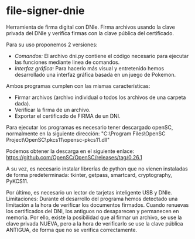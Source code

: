 # file-signer-dnie
Herramienta de firma digital con DNIe. Firma archivos usando la clave privada del DNIe y verifica firmas con la clave pública del certificado.

Para su uso proponemos 2 versiones:
- *Comandos:* El archivo dni.py contiene el código necesario para ejecutar las funciones mediante linea de comandos.
- *Interfaz gráfica:* Para hacerlo más visual y entretenido hemos desarrollado una interfaz gráfica basada en un juego de Pokemon.

Ambos programas cumplen con las mismas características:
- Firmar archivos (archivo individual o todos los archivos de una carpeta dada).
- Verificar la firma de un archivo.
- Exportar el certificado de FIRMA de un DNI.

Para ejecutar los programas es necesario tener descargado openSC, normalmente en la siguiente dirección:
"C:\Program Files\OpenSC Project\OpenSC\pkcs11\opensc-pkcs11.dll"

Podemos obtener la descarga en el siguiente enlace:
https://github.com/OpenSC/OpenSC/releases/tag/0.26.1

A su vez, es necesario instalar librerías de python que no vienen instaladas de forma predeterminada:
tkinter, getpass, smartcard, cryptography, PyKCS11.

Por último, es necesario un lector de tarjetas inteligente USB y DNIe.
Limitaciones:
Durante el desarrollo del programa hemos detectado una limitación a la hora de verificar los documentos firmados.
Cuando renuevas los certificados del DNI, los antiguos no desaparecen y permanecen en memoria. Por ello, existe la posibilidad que al firmar un archivo, se use la clave privada NUEVA, pero a la hora de verificarlo se use la clave pública ANTIGUA, de forma que no se verifica correctamente.
